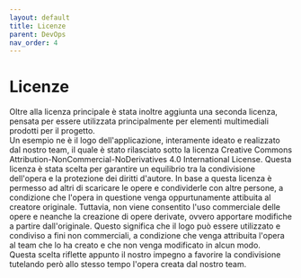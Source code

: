 ```yaml
---
layout: default
title: Licenze
parent: DevOps
nav_order: 4
---
```


# Licenze

Oltre alla licenza principale è stata inoltre aggiunta una seconda licenza, pensata per essere utilizzata principalmente per elementi multimediali prodotti per il progetto.\
Un esempio ne è il logo dell'applicazione, interamente ideato e realizzato dal nostro team, il quale è stato rilasciato sotto la licenza Creative Commons Attribution-NonCommercial-NoDerivatives 4.0 International License. Questa licenza è stata scelta per garantire un equilibrio tra la condivisione dell'opera e la protezione dei diritti d'autore.
In base a questa licenza è permesso ad altri di scaricare le opere e condividerle con altre persone, a condizione che l'opera in questione venga oppurtunamente attibuita al creatore originale. Tuttavia, non viene consentito l'uso commerciale delle opere e neanche la creazione di opere derivate, ovvero apportare modifiche a partire dall'originale. Questo significa che il logo può essere utilizzato e condiviso a fini non commerciali, a condizione che venga attribuita l'opera al team che lo ha creato e che non venga modificato in alcun modo.\
Questa scelta riflette appunto il nostro impegno a favorire la condivisione tutelando però allo stesso tempo l'opera creata dal nostro team.